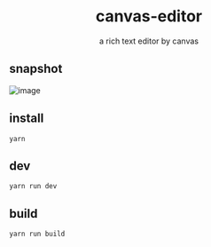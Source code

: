 <h1 align="center">canvas-editor</h1>

<p align="center"> a rich text editor by canvas</p>

## snapshot

![image](https://github.com/Hufe921/canvas-editor/blob/main/src/assets/snapshots/main_v0.3.0.png)

## install

`yarn`

## dev

`yarn run dev`

## build

`yarn run build`
